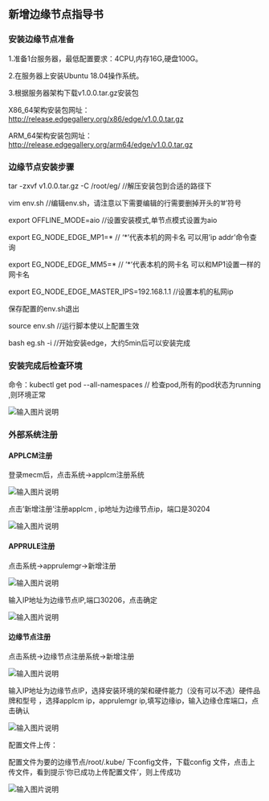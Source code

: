 ## 新增边缘节点指导书

### 安装边缘节点准备

1.准备1台服务器，最低配置要求：4CPU,内存16G,硬盘100G。 

2.在服务器上安装Ubuntu 18.04操作系统。

3.根据服务器架构下载v1.0.0.tar.gz安装包

X86_64架构安装包网址：http://release.edgegallery.org/x86/edge/v1.0.0.tar.gz

ARM_64架构安装包网址：http://release.edgegallery.org/arm64/edge/v1.0.0.tar.gz


### 边缘节点安装步骤

tar -zxvf  v1.0.0.tar.gz  -C  /root/eg/   //解压安装包到合适的路径下 

vim env.sh   //编辑env.sh，请注意以下需要编辑的行需要删掉开头的’#’符号

export OFFLINE_MODE=aio   //设置安装模式,单节点模式设置为aio

export EG_NODE_EDGE_MP1=*    // ‘*’代表本机的网卡名 可以用’ip addr’命令查询

export EG_NODE_EDGE_MM5=*   // ’*’代表本机的网卡名 可以和MP1设置一样的网卡名

export EG_NODE_EDGE_MASTER_IPS=192.168.1.1   //设置本机的私网ip

保存配置的env.sh退出

source  env.sh   //运行脚本使以上配置生效

bash  eg.sh -i   //开始安装edge，大约5min后可以安装完成


### 安装完成后检查环境

命令：kubectl get pod --all-namespaces  // 检查pod,所有的pod状态为running ,则环境正常

![输入图片说明](https://images.gitee.com/uploads/images/2021/0112/185955_b278b54d_7624663.png "屏幕截图.png")


### 外部系统注册

#### APPLCM注册

登录mecm后，点击系统→applcm注册系统

![输入图片说明](https://images.gitee.com/uploads/images/2021/0112/190253_f61c2ee9_7624663.png "屏幕截图.png")
 

点击’新增注册’注册applcm ,  ip地址为边缘节点ip，端口是30204

![输入图片说明](https://images.gitee.com/uploads/images/2021/0112/190308_93d0f8f3_7624663.png "屏幕截图.png")
 

#### APPRULE注册

点击系统→apprulemgr→新增注册

![输入图片说明](https://images.gitee.com/uploads/images/2021/0112/190325_352507ee_7624663.png "屏幕截图.png")
 

输入IP地址为边缘节点IP,端口30206，点击确定

![输入图片说明](https://images.gitee.com/uploads/images/2021/0112/190338_fb67eaf6_7624663.png "屏幕截图.png")
 

#### 边缘节点注册

点击系统→边缘节点注册系统→新增注册

![输入图片说明](https://images.gitee.com/uploads/images/2021/0112/190357_9708d2e6_7624663.png "屏幕截图.png")

输入IP地址为边缘节点IP，选择安装环境的架和硬件能力（没有可以不选）硬件品牌和型号 ，选择applcm ip，apprulemgr ip,填写边缘ip，输入边缘仓库端口，点击确认

![输入图片说明](https://images.gitee.com/uploads/images/2021/0112/190420_546ee5e2_7624663.png "屏幕截图.png")

配置文件上传：

配置文件为要的边缘节点/root/.kube/ 下config文件，下载config 文件，点击上传文件，看到提示‘你已成功上传配置文件’，则上传成功

![输入图片说明](https://images.gitee.com/uploads/images/2021/0112/190434_66384ecf_7624663.png "屏幕截图.png")